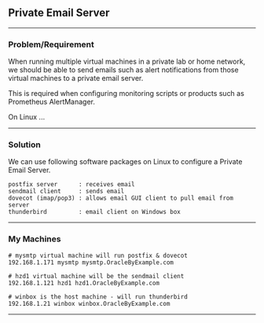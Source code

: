 ## Private Email Server

---

### Problem/Requirement

When running multiple virtual machines in a private lab or home network, we should be able to send emails such as alert notifications from those virtual machines to a private email server.

This is required when configuring monitoring scripts or products such as Prometheus AlertManager.

On Linux ...

---

### Solution

We can use following software packages on Linux to configure a Private Email Server.

```
postfix server      : receives email
sendmail client     : sends email
dovecot (imap/pop3) : allows email GUI client to pull email from server
thunderbird         : email client on Windows box
```

---

### My Machines

```
# mysmtp virtual machine will run postfix & dovecot
192.168.1.171 mysmtp mysmtp.OracleByExample.com

# hzd1 virtual machine will be the sendmail client
192.168.1.121 hzd1 hzd1.OracleByExample.com

# winbox is the host machine - will run thunderbird
192.168.1.21 winbox winbox.OracleByExample.com

```

---
